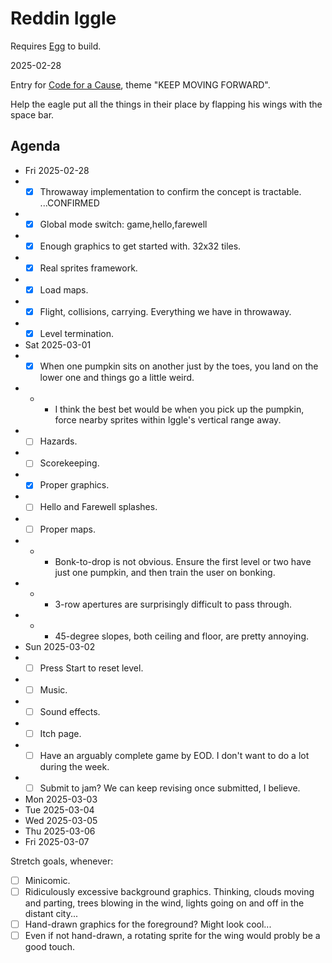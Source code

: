 # Reddin Iggle

Requires [Egg](https://github.com/aksommerville/egg) to build.

2025-02-28

Entry for [Code for a Cause](https://itch.io/jam/code-for-a-cause), theme "KEEP MOVING FORWARD".

Help the eagle put all the things in their place by flapping his wings with the space bar.

## Agenda

- Fri 2025-02-28
- - [x] Throwaway implementation to confirm the concept is tractable. ...CONFIRMED
- - [x] Global mode switch: game,hello,farewell
- - [x] Enough graphics to get started with. 32x32 tiles.
- - [x] Real sprites framework.
- - [x] Load maps.
- - [x] Flight, collisions, carrying. Everything we have in throwaway.
- - [x] Level termination.
- Sat 2025-03-01
- - [x] When one pumpkin sits on another just by the toes, you land on the lower one and things go a little weird.
- - - I think the best bet would be when you pick up the pumpkin, force nearby sprites within Iggle's vertical range away.
- - [ ] Hazards.
- - [ ] Scorekeeping.
- - [x] Proper graphics.
- - [ ] Hello and Farewell splashes.
- - [ ] Proper maps.
- - - Bonk-to-drop is not obvious. Ensure the first level or two have just one pumpkin, and then train the user on bonking.
- - - 3-row apertures are surprisingly difficult to pass through.
- - - 45-degree slopes, both ceiling and floor, are pretty annoying.
- Sun 2025-03-02
- - [ ] Press Start to reset level.
- - [ ] Music.
- - [ ] Sound effects.
- - [ ] Itch page.
- - [ ] Have an arguably complete game by EOD. I don't want to do a lot during the week.
- - [ ] Submit to jam? We can keep revising once submitted, I believe.
- Mon 2025-03-03
- Tue 2025-03-04
- Wed 2025-03-05
- Thu 2025-03-06
- Fri 2025-03-07

Stretch goals, whenever:
- [ ] Minicomic.
- [ ] Ridiculously excessive background graphics. Thinking, clouds moving and parting, trees blowing in the wind, lights going on and off in the distant city...
- [ ] Hand-drawn graphics for the foreground? Might look cool...
- [ ] Even if not hand-drawn, a rotating sprite for the wing would probly be a good touch.

